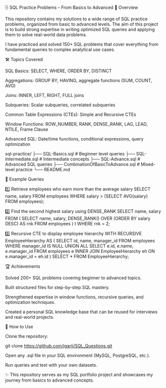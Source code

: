 🗄️ SQL Practice Problems – From Basics to Advanced
📌 Overview

This repository contains my solutions to a wide range of SQL practice problems, organized from basic to advanced levels.
The aim of this project is to build strong expertise in writing optimized SQL queries and applying them to solve real-world data problems.

I have practiced and solved 150+ SQL problems that cover everything from fundamental queries to complex analytical use cases.

🛠️ Topics Covered

SQL Basics: SELECT, WHERE, ORDER BY, DISTINCT

Aggregations: GROUP BY, HAVING, aggregate functions (SUM, COUNT, AVG)

Joins: INNER, LEFT, RIGHT, FULL joins

Subqueries: Scalar subqueries, correlated subqueries

Common Table Expressions (CTEs): Simple and Recursive CTEs

Window Functions: ROW_NUMBER, RANK, DENSE_RANK, LAG, LEAD, NTILE, Frame Clause

Advanced SQL: Date/time functions, conditional expressions, query optimization

sql-practice/
├── SQL-Basics.sql               # Beginner level queries
├── SQL-Intermediate.sql         # Intermediate concepts
├── SQL-Advance.sql              # Advanced SQL queries
├── CombinationOfBasicToAdvance.sql  # Mixed-level practice
└── README.md


🚀 Example Queries


1️⃣ Retrieve employees who earn more than the average salary
SELECT name, salary
FROM employees
WHERE salary > (SELECT AVG(salary) FROM employees);

2️⃣ Find the second highest salary using DENSE_RANK
SELECT name, salary
FROM (
    SELECT name, salary, DENSE_RANK() OVER (ORDER BY salary DESC) AS rnk
    FROM employees
) t
WHERE rnk = 2;

3️⃣ Recursive CTE to display employee hierarchy
WITH RECURSIVE EmployeeHierarchy AS (
    SELECT id, name, manager_id
    FROM employees
    WHERE manager_id IS NULL
    UNION ALL
    SELECT e.id, e.name, e.manager_id
    FROM employees e
    INNER JOIN EmployeeHierarchy eh ON e.manager_id = eh.id
)
SELECT * FROM EmployeeHierarchy;

🏆 Achievements

Solved 200+ SQL problems covering beginner to advanced topics.

Built structured files for step-by-step SQL mastery.

Strengthened expertise in window functions, recursive queries, and optimization techniques.

Created a personal SQL knowledge base that can be reused for interviews and real-world projects.

🔗 How to Use

Clone the repository:

git clone https://github.com/jgarij/SQL_Questions.git


Open any .sql file in your SQL environment (MySQL, PostgreSQL, etc.).

Run queries and test with your own datasets.

✨ This repository serves as my SQL portfolio project and showcases my journey from basics to advanced concepts.

